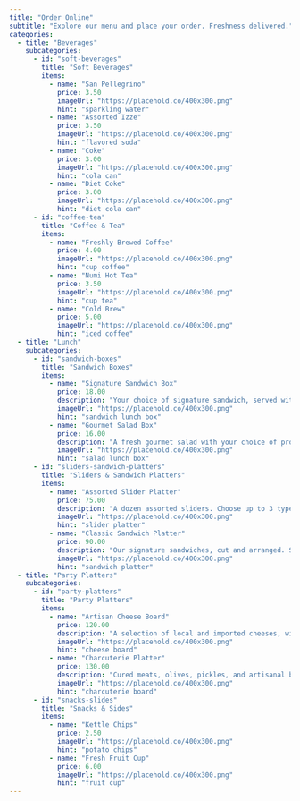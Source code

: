 ```yaml
---
title: "Order Online"
subtitle: "Explore our menu and place your order. Freshness delivered."
categories:
  - title: "Beverages"
    subcategories:
      - id: "soft-beverages"
        title: "Soft Beverages"
        items:
          - name: "San Pellegrino"
            price: 3.50
            imageUrl: "https://placehold.co/400x300.png"
            hint: "sparkling water"
          - name: "Assorted Izze"
            price: 3.50
            imageUrl: "https://placehold.co/400x300.png"
            hint: "flavored soda"
          - name: "Coke"
            price: 3.00
            imageUrl: "https://placehold.co/400x300.png"
            hint: "cola can"
          - name: "Diet Coke"
            price: 3.00
            imageUrl: "https://placehold.co/400x300.png"
            hint: "diet cola can"
      - id: "coffee-tea"
        title: "Coffee & Tea"
        items:
          - name: "Freshly Brewed Coffee"
            price: 4.00
            imageUrl: "https://placehold.co/400x300.png"
            hint: "cup coffee"
          - name: "Numi Hot Tea"
            price: 3.50
            imageUrl: "https://placehold.co/400x300.png"
            hint: "cup tea"
          - name: "Cold Brew"
            price: 5.00
            imageUrl: "https://placehold.co/400x300.png"
            hint: "iced coffee"
  - title: "Lunch"
    subcategories:
      - id: "sandwich-boxes"
        title: "Sandwich Boxes"
        items:
          - name: "Signature Sandwich Box"
            price: 18.00
            description: "Your choice of signature sandwich, served with chips and a cookie."
            imageUrl: "https://placehold.co/400x300.png"
            hint: "sandwich lunch box"
          - name: "Gourmet Salad Box"
            price: 16.00
            description: "A fresh gourmet salad with your choice of protein and dressing."
            imageUrl: "https://placehold.co/400x300.png"
            hint: "salad lunch box"
      - id: "sliders-sandwich-platters"
        title: "Sliders & Sandwich Platters"
        items:
          - name: "Assorted Slider Platter"
            price: 75.00
            description: "A dozen assorted sliders. Choose up to 3 types."
            imageUrl: "https://placehold.co/400x300.png"
            hint: "slider platter"
          - name: "Classic Sandwich Platter"
            price: 90.00
            description: "Our signature sandwiches, cut and arranged. Serves 8-10."
            imageUrl: "https://placehold.co/400x300.png"
            hint: "sandwich platter"
  - title: "Party Platters"
    subcategories:
      - id: "party-platters"
        title: "Party Platters"
        items:
          - name: "Artisan Cheese Board"
            price: 120.00
            description: "A selection of local and imported cheeses, with crackers and fruit."
            imageUrl: "https://placehold.co/400x300.png"
            hint: "cheese board"
          - name: "Charcuterie Platter"
            price: 130.00
            description: "Cured meats, olives, pickles, and artisanal bread."
            imageUrl: "https://placehold.co/400x300.png"
            hint: "charcuterie board"
      - id: "snacks-slides"
        title: "Snacks & Sides"
        items:
          - name: "Kettle Chips"
            price: 2.50
            imageUrl: "https://placehold.co/400x300.png"
            hint: "potato chips"
          - name: "Fresh Fruit Cup"
            price: 6.00
            imageUrl: "https://placehold.co/400x300.png"
            hint: "fruit cup"
---
```

